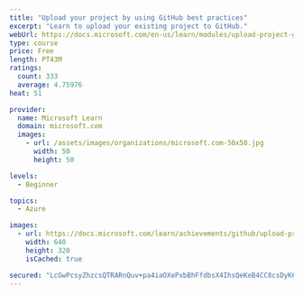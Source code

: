 ```yaml
---
title: "Upload your project by using GitHub best practices"
excerpt: "Learn to upload your existing project to GitHub."
webUrl: https://docs.microsoft.com/en-us/learn/modules/upload-project-github/
type: course
price: Free
length: PT43M
ratings:
  count: 333
  average: 4.75976
heat: 51

provider:
  name: Microsoft Learn
  domain: microsoft.com
  images:
    - url: /assets/images/organizations/microsoft.com-50x50.jpg
      width: 50
      height: 50

levels:
  - Beginner

topics:
  - Azure

images:
  - url: https://docs.microsoft.com/learn/achievements/github/upload-project-github-social.png
    width: 640
    height: 320
    isCached: true

secured: "LcGwPcsyZhzcsQTRARnQuv+pa4iaOXePxbBhFfdbsX4IhsQeKeB4CC8csDyK6n9RRrHEkvZ4YvH5IDarb23wX3qKjt8HV3mrAnG7SdTAb9OyRkoMKq861LSUuiVPiAo/paKXVbdNENt+IISbJ3keyboDsLJUSBEJ3AFj7OqHLW4HY9ftDTy5wD2+lpM/5eEaUWtQ/Ko5QAwLX0nHOy8PkSUOIdejeiw69hcxtnqtAKtK51fjH9RaINRViCcgOcYM3BSRbTJDAo59Zdi008yTiHGr5xxLR058X/NWEn8GjmJPqpjODDGsQBVgN8PO7aJxeAW3b5KjOusCvi0Pyr2kxUIHiYuhZoxQyp4FBmdW4eFYsM6diWrfEttS10hqYyIvhVTBwpl/QIqnkxiRhSuRqdL8trYXHu6rcCWpewMAryg=;kWTLPgWyd//4Hn1s3ZmTfA=="
---
```


